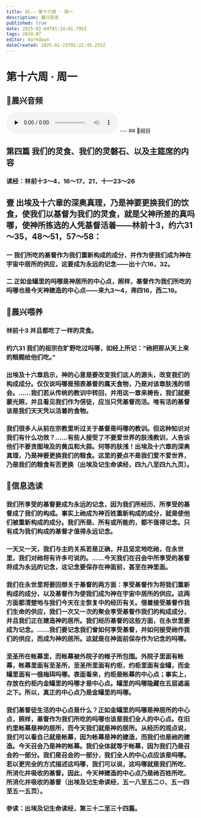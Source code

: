 ```yaml
---
title: 01---第十六周 · 周一
description: 晨兴信息
published: true
date: 2025-02-04T01:24:01.795Z
tags: 2024-07
editor: markdown
dateCreated: 2025-01-23T01:22:45.255Z
---
```


# 第十六周 · 周一
## 🎵晨兴音频
<audio id="audio" controls="" preload="none">
      <source id="mp3" src="/2024-07/week16/week16day1.mp3">
</audio>
---
## 📖纲目

## 第四篇    我们的灵食、我们的灵磐石、以及主筵席的内容

### 读经：林前十3～4，16～17，21，十一23～26

## 壹	出埃及十六章的深奥真理，乃是神要更换我们的饮食，使我们以基督为我们的灵食，就是父神所差的真吗哪，使神所拣选的人凭基督活着——林前十3，约六31～35，48～51，57～58：

### 一	我们所吃的基督作为我们重新构成的成分，并作为使我们成为神在宇宙中居所的供应，这要成为永远的记念——出十六16，32。

### 二	正如金罐里的吗哪是神居所的中心点，照样，基督作为我们所吃的吗哪也是今天神建造的中心点——来九3～4，弗四16，西二19。

## 📖晨兴喂养

### **林前十3**    **并且都吃了一样的灵食。**

### **约六31**    **我们的祖宗在旷野吃过吗哪，如经上所记：“祂把那从天上来的粮赐给他们吃。”**

### 出埃及十六章启示，神的心意是要改变我们这人的源头，改变我们的构成成分。仅仅说吗哪是预表基督的属天食物，乃是对该章肤浅的领会。……我们若从传统的教训中转回，并用这一章来祷告，我们就要蒙光照，并且看见我们作为信徒，应当只凭基督而活。唯有活的基督该是我们天天凭以活着的食物。

### 我们很多人从前在宗教里听过关于基督是吗哪的教训。但这种知识对我们有什么功效？……有些人接受了不要爱世界的肤浅教训，人告诉他们不要贪图埃及的黄瓜和大蒜。何等的肤浅！出埃及十六章的深奥真理，乃是神要更换我们的粮食。这里的要点不是我们爱不爱世界，乃是我们的粮食有否更换（出埃及记生命读经，四九八至四九九页）。

## 📖信息选读

### 我们所享受的基督要成为永远的记念，因为我们所经历、所享受的基督成了我们的构成。事实上祂成为神百姓重新构成的成分，就是使他们被重新构成的成分。我们所是、所有或所能的，都不值得记念。只有成为我们构成的基督才值得永远记念。

### 一天又一天，我们与主的关系若是正确，并且坚定地吃祂，在永世里，我们对祂将有许多可说的。……今天我们在召会中所享受的基督将成为永远的记念，这记念要保存在神面前，甚至在神里面。

### 我们在永世里将要回想关于基督的两方面：享受基督作为将我们重新构成的成分，以及基督作为使我们成为神在宇宙中居所的供应。这两方面都清楚地与我们今天在主恢复中的经历有关。借着接受基督作我们生命的供应，我们一次又一次的聚会享受基督作我们的构成成分，并且我们正在建造神的居所。我们经历基督的这些方面，在永世里要成为记念。……我们要记念我们曾如何享受基督，并如何接受祂作我们的供应，而成为神的居所。这就是在神面前保存作为记念的吗哪。

### 至圣所在帐幕里，而帐幕被外院子的帷子所包围。外院子里面有帐幕，帐幕里面有至圣所，至圣所里面有约柜，约柜里面有金罐，而金罐里面有一俄梅珥吗哪。表面看来，约柜是帐幕的中心点；事实上，存放在约柜内金罐里的吗哪才是中心点。罐里的吗哪隐藏在五层遮盖之下。所以，真正的中心点乃是金罐里的吗哪。

### 我们基督徒生活的中心点是什么？正如金罐里的吗哪是神居所的中心点，照样，基督作为我们所吃的吗哪也该是我们全人的中心点。在旧约里帐幕是神的居所，而今天我们就是神的居所。从经历的观点说，我们可以看自己就是帐幕，因为帐幕是神的建造，而我们也是祂的建造。今天召会乃是神的帐幕。我们全体就等于帐幕，因为我们乃是召会的一部分。我们是召会的一部分，我们全人的中心点应该是吗哪。若以更完全的方式描述这吗哪，我们可以说，这吗哪就是我们所吃、所消化并吸收的基督。因此，今天神建造的中心点乃是祂百姓所吃、所消化并吸收的基督（出埃及记生命读经，五一八至五二○、五一四至五一五页）。

### 参读：出埃及记生命读经，第三十二至三十四篇。
<!-- Google tag (gtag.js) -->
<script async src="https://www.googletagmanager.com/gtag/js?id=G-1P8709Z16T"></script>
<script>
  window.dataLayer = window.dataLayer || [];
  function gtag(){dataLayer.push(arguments);}
  gtag('js', new Date());

  gtag('config', 'G-1P8709Z16T');
</script>